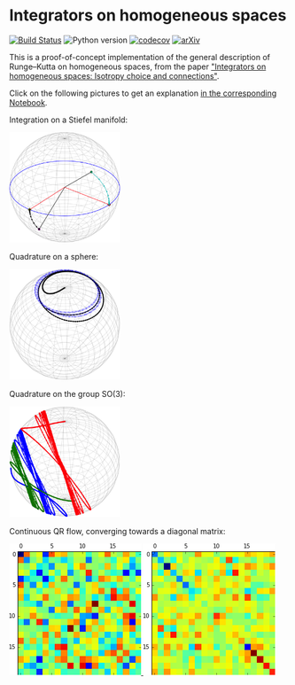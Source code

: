 # Integrators on homogeneous spaces

[![Build Status](https://github.com/olivierverdier/homogint/actions/workflows/python_package.yml/badge.svg?branch=main)](https://github.com/olivierverdier/homogint/actions/workflows/python_package.yml?query=branch%3Amain)
![Python version](https://img.shields.io/badge/Python-3.9,_3.10,_3.11,_3.12-blue.svg?logo=python)
[![codecov](https://codecov.io/github/olivierverdier/homogint/graph/badge.svg?token=Ea4XsTXw6A)](https://codecov.io/github/olivierverdier/homogint)
[![arXiv](https://img.shields.io/badge/arXiv-1402.6981-b31b1b.svg?logo=arxiv&logoColor=red)](https://arxiv.org/abs/1402.6981)

This is a proof-of-concept implementation of the general description of Runge–Kutta on homogeneous spaces, from the paper ["Integrators on homogeneous spaces: Isotropy choice and connections"](http://arxiv.org/abs/1402.6981).

Click on the following pictures to get an explanation [in the corresponding Notebook](https://nbviewer.org/github/olivierverdier/homogint/blob/main/Demo.ipynb).

Integration on a Stiefel manifold:

<a href="http://nbviewer.ipython.org/github/olivierverdier/homogint/blob/master/Demo.ipynb#Stiefel-manifold:-Oja-Flow"><img alt="oja" src="https://raw.githubusercontent.com/olivierverdier/homogint/master/img/oja.png" width="200px"/></a>

Quadrature on a sphere:

<a href="http://nbviewer.ipython.org/github/olivierverdier/homogint/blob/master/Demo.ipynb#Sphere:-quadrature"><img alt="quad" src="https://raw.githubusercontent.com/olivierverdier/homogint/master/img/quad.png" width="200px"/></a>

Quadrature on the group SO(3):

<a href="http://nbviewer.ipython.org/github/olivierverdier/homogint/blob/master/Demo.ipynb#$\mathsf{SO}%283%29$:-Quadrature"><img alt="so3quda" src="https://raw.githubusercontent.com/olivierverdier/homogint/master/img/so3quad.png" width="200px"/></a>

Continuous QR flow, converging towards a diagonal matrix:

[![matinit](https://raw.githubusercontent.com/olivierverdier/homogint/master/img/matinit.png) ![matfinal](https://raw.githubusercontent.com/olivierverdier/homogint/master/img/matfinal.png)](http://nbviewer.ipython.org/github/olivierverdier/homogint/blob/master/Demo.ipynb#Isospectral-Manifold:-Toda-flow)


